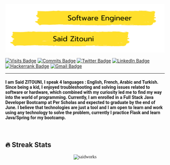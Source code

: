 [![Zitouni's GitHub Banner](./images/github-banner.png)](#)

[![Visits Badge](https://badges.pufler.dev/visits/saidworks/saidworks)](#)
[![Commits Badge](https://badges.pufler.dev/commits/monthly/saidworks)](#)
[![Twitter Badge](https://img.shields.io/badge/Twitter-Profile-informational?style=flat&logo=twitter&logoColor=white&color=1CA2F1)](https://twitter.com/ZITOUNISaid/)
[![LinkedIn Badge](https://img.shields.io/badge/LinkedIn-Profile-informational?style=flat&logo=linkedin&logoColor=white&color=0D76A8)](https://www.linkedin.com/in/saidzitouni/)
[![Hackerrank Badge](https://img.shields.io/badge/Hackerrank-Profile-informational?style=flat&logo=hackerrank&logoColor=white&color=0D76A8)](https://www.hackerrank.com/zitouni_sd)
[![Gmail Badge](https://img.shields.io/badge/gmail-Profile-informational?style=flat&logo=gmail&logoColor=white&color=0D76A8)](mailto:zitouni.sd@gmail.com)

<hr/>
<h4 style="font-family:'Roboto';text-align='center'" >I am Said ZITOUNI, I speak 4 languages : English, French, Arabic and Turkish. Since being a kid, I enjoyed troubleshooting and solving issues related to software or hardware, which combined with my curiosity led me to find my way into the world of programming. Currently, I am enrolled in a Full Stack Java Developer Bootcamp at Per Scholas and expected to graduate by the end of June.
I believe that technologies are just a tool and I am open to learn and work using any technology to solve the problem, currently I practice Flask and learn Java/Spring for my bootcamp.   
 </h4>
<br>

## 🔥 Streak Stats

<p  style="font-family: 'Lucida Console';text-align:center;"><img src="https://github-readme-streak-stats.herokuapp.com/?user=saidworks&theme=algolia" alt="saidworks"  /></p>
